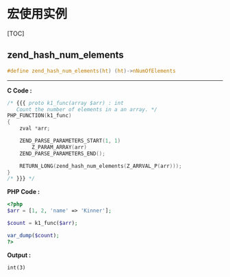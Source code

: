 # 宏使用实例
[TOC]

## zend_hash_num_elements

```c
#define zend_hash_num_elements(ht) (ht)->nNumOfElements
```

---

**C Code :**

```c
/* {{{ proto k1_func(array $arr) : int
   Count the number of elements in a an array. */
PHP_FUNCTION(k1_func)
{
    zval *arr;

    ZEND_PARSE_PARAMETERS_START(1, 1)
        Z_PARAM_ARRAY(arr)
    ZEND_PARSE_PARAMETERS_END();

    RETURN_LONG(zend_hash_num_elements(Z_ARRVAL_P(arr)));
}
/* }}} */
```

**PHP Code :**

```php
<?php
$arr = [1, 2, 'name' => 'Kinner'];

$count = k1_func($arr);

var_dump($count);
?>
```

**Output :**

```shell
int(3)
```


